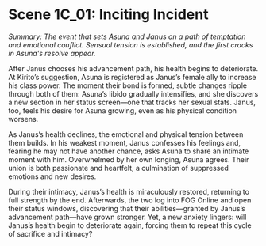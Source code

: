 # Scene 1C_01: Inciting Incident

*Summary: The event that sets Asuna and Janus on a path of temptation and emotional conflict. Sensual tension is established, and the first cracks in Asuna's resolve appear.*

After Janus chooses his advancement path, his health begins to deteriorate. At Kirito’s suggestion, Asuna is registered as Janus’s female ally to increase his class power. The moment their bond is formed, subtle changes ripple through both of them: Asuna’s libido gradually intensifies, and she discovers a new section in her status screen—one that tracks her sexual stats. Janus, too, feels his desire for Asuna growing, even as his physical condition worsens.

As Janus’s health declines, the emotional and physical tension between them builds. In his weakest moment, Janus confesses his feelings and, fearing he may not have another chance, asks Asuna to share an intimate moment with him. Overwhelmed by her own longing, Asuna agrees. Their union is both passionate and heartfelt, a culmination of suppressed emotions and new desires.

During their intimacy, Janus’s health is miraculously restored, returning to full strength by the end. Afterwards, the two log into FOG Online and open their status windows, discovering that their abilities—granted by Janus’s advancement path—have grown stronger. Yet, a new anxiety lingers: will Janus’s health begin to deteriorate again, forcing them to repeat this cycle of sacrifice and intimacy?
